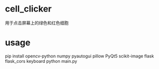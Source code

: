 # cell_clicker
用于点击屏幕上的绿色和红色细胞
# usage
pip install opencv-python numpy pyautogui pillow PyQt5 scikit-image flask flask_cors keyboard
python main.py
